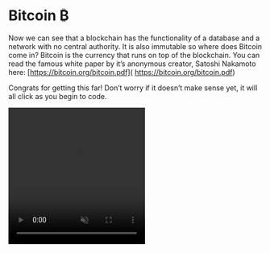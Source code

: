 
# Bitcoin ₿
Now we can see that a blockchain has the functionality of a database and a network with no central authority. It is also immutable so where does Bitcoin come in? Bitcoin is the currency that runs on top of the blockchain. You can read the famous white paper by it’s anonymous creator, Satoshi Nakamoto here: [https://bitcoin.org/bitcoin.pdf]( https://bitcoin.org/bitcoin.pdf)

Congrats for getting this far! Don’t worry if it doesn’t make sense yet, it will all click as you begin to code. 

<video className="mx-auto" loading="lazy" muted="muted" width="271" height="271" type="video/mp4" autoplay="autoplay" loop="loop" src="https://cadena.incl.us/wp-content/uploads/2021/12/bitcoin-7.mp4" />



